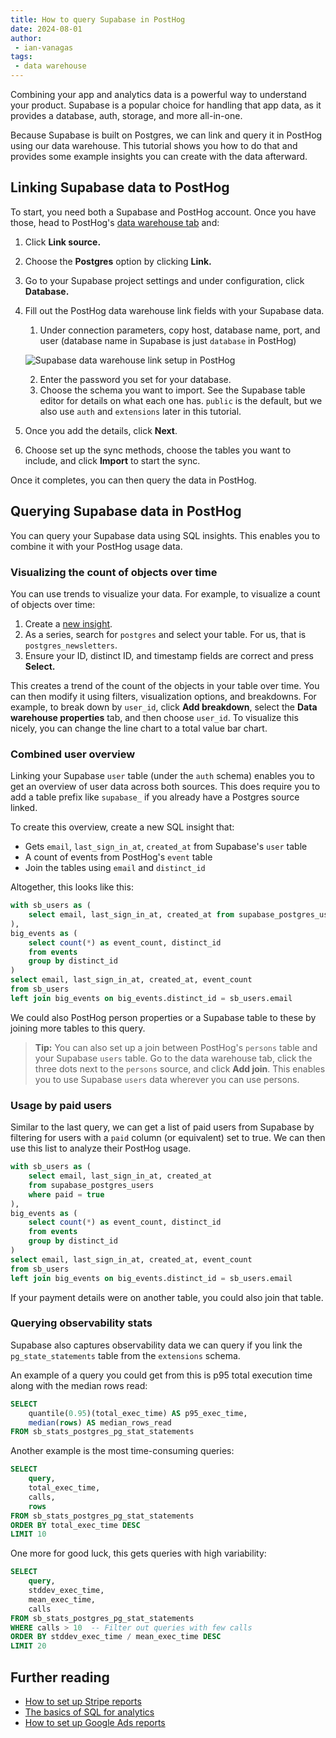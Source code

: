 ```yaml
---
title: How to query Supabase in PostHog
date: 2024-08-01
author:
 - ian-vanagas
tags:
 - data warehouse
---
```


Combining your app and analytics data is a powerful way to understand your product. Supabase is a popular choice for handling that app data, as it provides a database, auth, storage, and more all-in-one.

Because Supabase is built on Postgres, we can link and query it in PostHog using our data warehouse. This tutorial shows you how to do that and provides some example insights you can create with the data afterward. 

## Linking Supabase data to PostHog

To start, you need both a Supabase and PostHog account. Once you have those, head to PostHog's [data warehouse tab](https://us.posthog.com/data-warehouse) and:

1. Click **Link source.**
2. Choose the **Postgres** option by clicking **Link.**
3. Go to your Supabase project settings and under configuration, click **Database.**
4. Fill out the PostHog data warehouse link fields with your Supabase data.
    1. Under connection parameters, copy host, database name, port, and user (database name in Supabase is just `database` in PostHog) 
    
    ![Supabase data warehouse link setup in PostHog](https://res.cloudinary.com/dmukukwp6/image/upload/Clean_Shot_2024_07_30_at_10_35_42_a606e7fc02.png)
    
    2. Enter the password you set for your database.
    3. Choose the schema you want to import. See the Supabase table editor for details on what each one has. `public` is the default, but we also use `auth` and `extensions` later in this tutorial.
5. Once you add the details, click **Next**.

<ProductScreenshot
  imageLight="https://res.cloudinary.com/dmukukwp6/image/upload/light_supa_90406c4e12.png" 
  imageDark="https://res.cloudinary.com/dmukukwp6/image/upload/dark_supa_317ba9c1fc.png" 
  alt="Supabase data warehouse link setup in PostHog" 
  classes="rounded"
/>

6. Choose set up the sync methods, choose the tables you want to include, and click **Import** to start the sync.

Once it completes, you can then query the data in PostHog.

## Querying Supabase data in PostHog

You can query your Supabase data using SQL insights. This enables you to combine it with your PostHog usage data.

### Visualizing the count of objects over time

You can use trends to visualize your data. For example, to visualize a count of objects over time:

1. Create a [new insight](https://us.posthog.com/insights/new).
2. As a series, search for `postgres` and select your table. For us, that is `postgres_newsletters`.
3. Ensure your ID, distinct ID, and timestamp fields are correct and press **Select.**

<ProductScreenshot
  imageLight="https://res.cloudinary.com/dmukukwp6/image/upload/Clean_Shot_2024_07_31_at_14_41_05_2x_cdb4380df6.png"
  imageDark="https://res.cloudinary.com/dmukukwp6/image/upload/Clean_Shot_2024_07_31_at_14_41_35_2x_0e47f5c8db.png"
  alt="Setting up a data warehouse query in PostHog"
  classes="rounded"
/>

This creates a trend of the count of the objects in your table over time. You can then modify it using filters, visualization options, and breakdowns. For example, to break down by `user_id`, click **Add breakdown**, select the **Data warehouse properties** tab, and then choose `user_id`. To visualize this nicely, you can change the line chart to a total value bar chart.

<ProductScreenshot
  imageLight="https://res.cloudinary.com/dmukukwp6/image/upload/Clean_Shot_2024_07_31_at_14_48_04_2x_c6c8b9c6c5.png" 
  imageDark="https://res.cloudinary.com/dmukukwp6/image/upload/Clean_Shot_2024_07_31_at_14_47_48_2x_807de9f4c3.png" 
  alt="Visualizing Supabase data in PostHog" 
  classes="rounded"
/>

### Combined user overview

Linking your Supabase `user` table (under the `auth` schema) enables you to get an overview of user data across both sources. This does require you to add a table prefix like `supabase_` if you already have a Postgres source linked. 

To create this overview, create a new SQL insight that:

- Gets `email`, `last_sign_in_at`, `created_at` from Supabase's `user` table
- A count of events from PostHog's  `event` table
- Join the tables using  `email` and `distinct_id`

Altogether, this looks like this:

```sql
with sb_users as (
    select email, last_sign_in_at, created_at from supabase_postgres_users
),
big_events as (
    select count(*) as event_count, distinct_id
    from events
    group by distinct_id
)
select email, last_sign_in_at, created_at, event_count
from sb_users
left join big_events on big_events.distinct_id = sb_users.email
```

We could also PostHog person properties or a Supabase table to these by joining more tables to this query. 

> **Tip:** You can also set up a join between PostHog's `persons` table and your Supabase `users` table. Go to the data warehouse tab, click the three dots next to the `persons` source, and click **Add join**. This enables you to use Supabase `users` data wherever you can use persons.
> <ProductScreenshot imageLight="https://res.cloudinary.com/dmukukwp6/image/upload/Clean_Shot_2024_08_01_at_14_42_17_2x_21724552d8.png" imageDark="https://res.cloudinary.com/dmukukwp6/image/upload/Clean_Shot_2024_08_01_at_14_42_45_2x_1d6608820e.png" alt="Setting up a join between PostHog's persons table and Supabase users table" classes="rounded" />

### Usage by paid users

Similar to the last query, we can get a list of paid users from Supabase by filtering for users with a `paid` column (or equivalent) set to true. We can then use this list to analyze their PostHog usage.

```sql
with sb_users as (
    select email, last_sign_in_at, created_at
    from supabase_postgres_users
    where paid = true
),
big_events as (
    select count(*) as event_count, distinct_id
    from events
    group by distinct_id
)
select email, last_sign_in_at, created_at, event_count
from sb_users
left join big_events on big_events.distinct_id = sb_users.email
```

If your payment details were on another table, you could also join that table.

### Querying observability stats

Supabase also captures observability data we can query if you link the `pg_state_statements` table from the `extensions` schema. 

An example of a query you could get from this is p95 total execution time along with the median rows read:

```sql
SELECT 
    quantile(0.95)(total_exec_time) AS p95_exec_time,
    median(rows) AS median_rows_read
FROM sb_stats_postgres_pg_stat_statements
```

Another example is the most time-consuming queries:

```sql
SELECT 
    query,
    total_exec_time,
    calls,
    rows
FROM sb_stats_postgres_pg_stat_statements
ORDER BY total_exec_time DESC
LIMIT 10
```

One more for good luck, this gets queries with high variability:

```sql
SELECT 
    query,
    stddev_exec_time,
    mean_exec_time,
    calls
FROM sb_stats_postgres_pg_stat_statements
WHERE calls > 10  -- Filter out queries with few calls
ORDER BY stddev_exec_time / mean_exec_time DESC
LIMIT 20
```

## Further reading

- [How to set up Stripe reports](/tutorials/stripe-reports)
- [The basics of SQL for analytics](/product-engineers/sql-for-analytics)
- [How to set up Google Ads reports](/tutorials/google-ads-reports)

